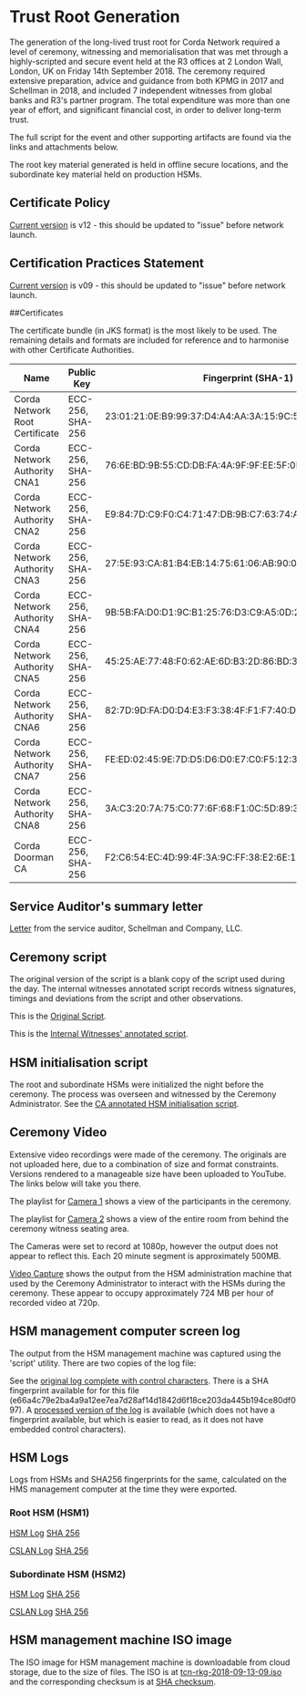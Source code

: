 # Trust Root Generation

The generation of the long-lived trust root for Corda Network required a level of ceremony, witnessing and
memorialisation that was met through a highly-scripted and secure event held at the R3 offices at 2 London Wall,
London, UK on Friday 14th September 2018. The ceremony required extensive preparation, advice and guidance from both
KPMG in 2017 and Schellman in 2018, and included 7 independent witnesses from global banks and R3's partner program. The
total expenditure was more than one year of effort, and significant financial cost, in order to deliver long-term
trust.

The full script for the event and other supporting artifacts are found via the links and attachments below.

The root key material generated is held in offline secure locations, and the subordinate key material held on production
HSMs.

## Certificate Policy

[Current version](/trust-root/certificate-policy) is v12 - this should be updated to "issue" before network launch.

## Certification Practices Statement

[Current version](/trust-root/certificate-practices) is v09 - this should be updated to "issue" before network launch.

##Certificates

The certificate bundle (in JKS format) is the most likely to be used. The remaining details and formats are included
for reference and to harmonise with other Certificate Authorities.

| Name                           | Public Key       | Fingerprint (SHA-1)                                         | Valid Until  | Links |
| ------------------------------ | ---------------- | ----------------------------------------------------------- | ------------ | ----- |
| Corda Network Root Certificate | ECC-256, SHA-256 | 23:01:21:0E:B9:99:37:D4:A4:AA:3A:15:9C:57:D7:8B:68:6A:07:5B | Jan 18, 2038 |       |
| Corda Network Authority CNA1   | ECC-256, SHA-256 | 76:6E:BD:9B:55:CD:DB:FA:4A:9F:9F:EE:5F:0F:52:63:D7:C9:1B:C2 | Jan 18, 2038 |       |
| Corda Network Authority CNA2   | ECC-256, SHA-256 | E9:84:7D:C9:F0:C4:71:47:DB:9B:C7:63:74:A9:EB:C8:7F:01:E4:3D | Jan 18, 2038 |       |
| Corda Network Authority CNA3   | ECC-256, SHA-256 | 27:5E:93:CA:81:B4:EB:14:75:61:06:AB:90:00:79:92:50:89:6D:D2 | Jan 18, 2038 |       |
| Corda Network Authority CNA4   | ECC-256, SHA-256 | 9B:5B:FA:D0:D1:9C:B1:25:76:D3:C9:A5:0D:29:73:1A:7E:E4:E3:0C | Jan 18, 2038 |       |
| Corda Network Authority CNA5   | ECC-256, SHA-256 | 45:25:AE:77:48:F0:62:AE:6D:B3:2D:86:BD:37:A8:4A:16:40:AF:79 | Jan 18, 2038 |       |
| Corda Network Authority CNA6   | ECC-256, SHA-256 | 82:7D:9D:FA:D0:D4:E3:F3:38:4F:F1:F7:40:DD:57:8B:C6:B8:86:6C | Jan 18, 2038 |       |
| Corda Network Authority CNA7   | ECC-256, SHA-256 | FE:ED:02:45:9E:7D:D5:D6:D0:E7:C0:F5:12:3E:0A:A5:16:97:4D:D7 | Jan 18, 2038 |       |
| Corda Network Authority CNA8   | ECC-256, SHA-256 | 3A:C3:20:7A:75:C0:77:6F:68:F1:0C:5D:89:32:09:FF:00:7F:DD:FC | Jan 18, 2038 |       |
| Corda Doorman CA               | ECC-256, SHA-256 | F2:C6:54:EC:4D:99:4F:3A:9C:FF:38:E2:6E:1A:72:6C:20:C9:5E:1B | Jan 18, 2038 |       |

## Service Auditor's summary letter

[Letter](https://github.com/corda-network/corda-network.github.io/blob/master/trust-root/root-key-ceremony-witness-summary-letter.pdf) from the service auditor, Schellman and Company, LLC.

## Ceremony script

The original version of the script is a blank copy of the script used during the day. The internal witnesses annotated
script records witness signatures, timings and deviations from the script and other observations.

This is the [Original Script](https://github.com/corda-network/corda-network.github.io/blob/master/trust-root/original-script-v10.pdf).

This is the [Internal Witnesses' annotated script](https://github.com/corda-network/corda-network.github.io/blob/master/trust-root/witness-annotated-script.pdf).

## HSM initialisation script

The root and subordinate HSMs were initialized the night before the ceremony. The process was overseen and witnessed by
the Ceremony Administrator. See the [CA annotated HSM initialisation script](https://github.com/corda-network/corda-network.github.io/blob/master/trust-root/ca-annotated-hsm-initialisation-script.pdf).

## Ceremony Video

Extensive video recordings were made of the ceremony. The originals are not uploaded here, due to a combination of size
and format constraints. Versions rendered to a manageable size have been uploaded to YouTube. The links below will take you
there.

The playlist for [Camera 1](https://www.youtube.com/playlist?list=PLi1PppB3-YrW7i3-nOBAE8Maf-EW_kPqx) shows a view of
the participants in the ceremony.

The playlist for [Camera 2](https://www.youtube.com/playlist?list=PLi1PppB3-YrWGObJ6BIaSU7PnQ_7jlC5t) shows a view of
the entire room from behind the ceremony witness seating area.

The Cameras were set to record at 1080p, however the output does not
appear to reflect this. Each 20 minute segment is approximately 500MB.

[Video Capture](https://www.youtube.com/playlist?list=PLi1PppB3-YrWvg2IQTZnscqbL50a9E783) shows the output from the
HSM administration machine that used by the Ceremony Administrator to interact with the HSMs during the ceremony. These
appear to occupy approximately 724 MB per hour of recorded video at 720p.

## HSM management computer screen log

The output from the HSM management machine was captured using the 'script' utility. There are two copies of the log file:

See the [original log complete with control characters](https://github.com/corda-network/corda-network.github.io/blob/master/trust-root/original-script-with-control-characters.log). There is a
SHA fingerprint available for for this file (e66a4c79e2ba4a9a12ee7ea7d28af14d1842d6f18ce203da445b194ce80df097). A
[processed version of the log](https://github.com/corda-network/corda-network.github.io/blob/master/trust-root/original-script-processed.log) is available (which does not have a fingerprint available,
but which is easier to read, as it does not have embedded control characters).

## HSM Logs

Logs from HSMs and SHA256 fingerprints for the same, calculated on the HMS management computer at the time they were
exported.

### Root HSM (HSM1)

[HSM Log](https://github.com/corda-network/corda-network.github.io/blob/master/trust-root/hsm01_audit.log) [SHA 256](https://github.com/corda-network/corda-network.github.io/blob/master/trust-root/hsm01_audit.log.sha256.txt)

[CSLAN Log](https://github.com/corda-network/corda-network.github.io/blob/master/trust-root/hsm01_cslan.log) [SHA 256](https://github.com/corda-network/corda-network.github.io/blob/master/trust-root/hsm01_cslan.log.sha256.txt)

### Subordinate HSM (HSM2)

[HSM Log](https://github.com/corda-network/corda-network.github.io/blob/master/trust-root/hsm02_audit.log) [SHA 256](https://github.com/corda-network/corda-network.github.io/blob/master/trust-root/hsm02_audit.log)

[CSLAN Log](https://github.com/corda-network/corda-network.github.io/blob/master/trust-root/hsm02_cslan.log) [SHA 256](https://github.com/corda-network/corda-network.github.io/blob/master/trust-root/hsm02_cslan.log.sha256.txt)

## HSM management machine ISO image

The ISO image for HSM management machine is downloadable from cloud storage, due to the size of files. The ISO is at
[tcn-rkg-2018-09-13-09.iso](https://r3share.mohso.com/dl/x5ZRISCR0P/tcn-rkg-2018-09-13-09.iso_) and the corresponding
checksum is at [SHA checksum](https://r3share.mohso.com/dl/9YB0MlWQvk/SHASUM_).
